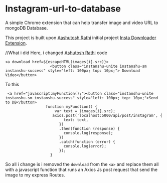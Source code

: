 # Instagram-url-to-database
A simple Chrome extension that can help transfer image and video URL to mongoDB Database. 

This project is built upon <a href="https://github.com/aashutoshrathi">Aashutosh Rathi</a> initial project <a href="https://github.com/aashutoshrathi/Insta-Downloader-Extension">Insta Downloader Extension</a>.

//What i did 
Here, i changed <a href="https://github.com/aashutoshrathi">Ashutosh Rathi</a> code
```
<a download href=${escapeHTML(images[i].src)}>
                    <button class="instanshu-unite instanshu-sm instanshu-success" style="left: 100px; top: 10px;"> Download Video</button>
 ```
To this
```
 <a href="javascript:myFunction();"><button class="instanshu-unite instanshu-sm instanshu-success" style="left: 100px; top: 10px;">Send to DB</button>
                  function myFunction() {
                      var text = (images[i].src);
                     axios.post('localhost:5000/api/post/instagram', {
                          text: text,
                        })
                        .then(function (response) {
                          console.log(response);
                        })
                        .catch(function (error) {
                          console.log(error);
                        });
                    }
```
So all i change is i removed the ```download``` from the ```<a>``` and replace them all with a javascript function that runs an 
Axios Js post request that send the image to my express Routes.
                   
                   
              
